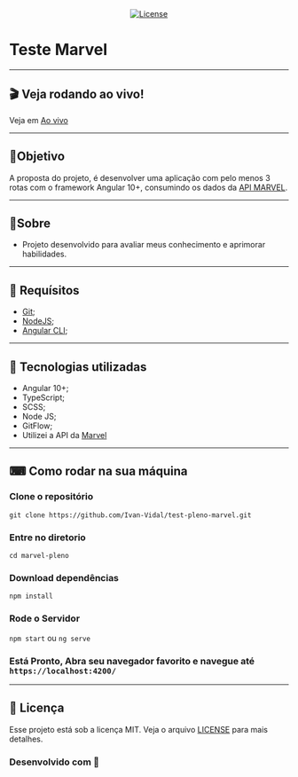 <div align="center">
  <a href="#memo-licença">
    <img alt="License" src="https://img.shields.io/static/v1?label=license&message=MIT&color=8257E5&labelColor=000000">
  </a>
</div>

# Teste Marvel

---


## 🎬 Veja rodando ao vivo!

Veja em [Ao vivo]()


---


## 🏁Objetivo
A proposta do projeto, é desenvolver uma aplicação com pelo menos 3 rotas com o framework Angular 10+, consumindo os dados da [API MARVEL](https://developer.marvel.com/).

---


## 📖Sobre 
- Projeto desenvolvido para avaliar meus conhecimento e aprimorar habilidades.



---


## 🚧 Requísitos

- [Git](https://git-scm.com/);
- [NodeJS](https://nodejs.org/en/);
- [Angular CLI](https://angular.io/);



---

## 🚀 Tecnologias utilizadas 

- Angular 10+;
- TypeScript;
- SCSS;
- Node JS;
- GitFlow;
- Utilizei a API da [Marvel](https://developer.marvel.com/)

--- 

##  ⌨  Como rodar na sua máquina

### Clone o repositório
`git clone https://github.com/Ivan-Vidal/test-pleno-marvel.git`

### Entre no diretorio
`cd marvel-pleno`

### Download dependências
`npm install`

### Rode o Servidor
`npm start` ou `ng serve`

### Está Pronto, Abra seu navegador favorito e navegue até `https://localhost:4200/`


---

## :memo: Licença 
Esse projeto está sob a licença MIT. Veja o arquivo [LICENSE](LICENSE.md) para mais detalhes.


### Desenvolvido com 💜
